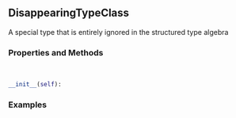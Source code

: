## <a id="McUtils.McUtils.Parsers.StructuredType.DisappearingTypeClass">DisappearingTypeClass</a>
A special type that is entirely ignored in the structured type algebra

### Properties and Methods
<a id="McUtils.McUtils.Parsers.StructuredType.DisappearingTypeClass.__init__" class="docs-object-method">&nbsp;</a>
```python
__init__(self): 
```

### Examples
